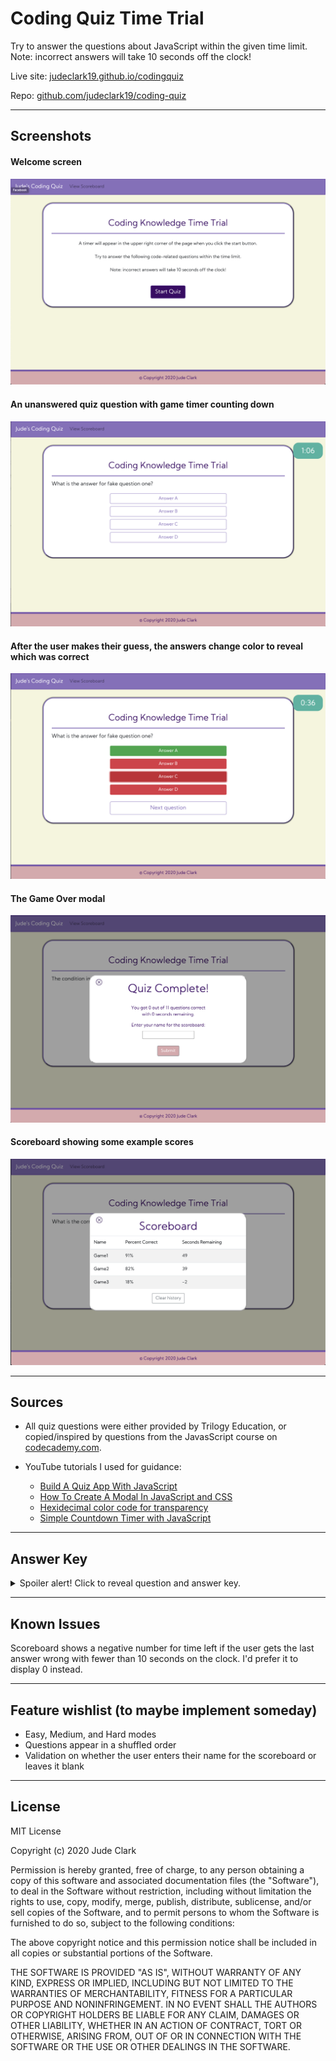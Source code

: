 # Coding Quiz Time Trial
Try to answer the questions about JavaScript within the given time limit. Note: incorrect answers will take 10 seconds off the clock!

Live site: [judeclark19.github.io/codingquiz](https://judeclark19.github.io/coding-quiz/)

Repo: [github.com/judeclark19/coding-quiz](https://github.com/judeclark19/coding-quiz)

***

## Screenshots
#### Welcome screen
![Welcome screen](./Assets/screenshots/welcome_screen.png)

#### An unanswered quiz question with game timer counting down
![Question prompt](./Assets/screenshots/question_prompt.png)

#### After the user makes their guess, the answers change color to reveal which was correct
![Answered question](./Assets/screenshots/answered_question.png)

#### The Game Over modal
![Game over](./Assets/screenshots/game_over_modal.png)

#### Scoreboard showing some example scores
![Scoreboard](./Assets/screenshots/scoreboard.png)

***

## Sources
* All quiz questions were either provided by Trilogy Education, or copied/inspired by questions from the JavasScript course on [codecademy.com](https://www.codecademy.com/).

* YouTube tutorials I used for guidance:
   * [Build A Quiz App With JavaScript](https://www.youtube.com/watch?v=riDzcEQbX6k)
   * [How To Create A Modal In JavaScript and CSS](https://www.youtube.com/watch?v=KjQ8uvAt9kQ)
   * [Hexidecimal color code for transparency](https://gist.github.com/lopspower/03fb1cc0ac9f32ef38f4)
   * [Simple Countdown Timer with JavaScript](https://www.youtube.com/watch?v=x7WJEmxNlEs)

***

## Answer Key
<details>
  <summary>Spoiler alert! Click to reveal question and answer key.</summary>

  1. Commonly used data types DO NOT include:
     * strings
     * booleans
     * __alerts (correct)__
     * numbers
  2. The condition in an if/else statement is enclosed within:
     * __parentheses (correct)__
     * curly brackets
     * quotes
     * square brackets
  3. Arrays in JavaScript can be used to store:
     * numbers and strings
     * other arrays
     * booleans
     * __all of the above (correct)__
  4. String values must be enclosed within ______ when being assigned to variables.
     * commas
     * __quotes (correct)__
     * curly brackets
     *  parentheses
  5. A very useful tool used during development and debugging for printing content to the debugger is:
     * JavaScript
     * terminal / bash
     * for loops
     * __console.log (correct)__
  6. What is the correct way to call the random method on the Math global object?
     * math.random()
     * __Math.random() (correct)__
     * Math(random)
     * random.Math()
  7. What is string interpolation?
     * Printing a string to the console.
     * Changing the value of a variable.
     * __Using template literals to embed variables into string. (correct)__
     * Joining multiple strings together using the + operator.
  8. What is the correct syntax for a single-line comment in JavaScript?
     *  "Put your comment in quotes"
     * console.log("Your comment");
     * __// Your comment (correct)__
     * !--Your comment-->
  9. Which of the following options correctly declares a variable that can be changed later in the code?
     * __let myName = 'Sam'; (correct)__
     * let myName: 'Sam';
     * myName = 'Sam';
     * const myName = 'Sam';
  10. Which of the following is not a way to declare a variable?
     * let
     * __temp (correct)__
     * const
     * var

</details>

***

## Known Issues
Scoreboard shows a negative number for time left if the user gets the last answer wrong with fewer than 10 seconds on the clock. I'd prefer it to display 0 instead.

*** 

## Feature wishlist (to maybe implement someday)
* Easy, Medium, and Hard modes
* Questions appear in a shuffled order
* Validation on whether the user enters their name for the scoreboard or leaves it blank

***

## License
MIT License

Copyright (c) 2020 Jude Clark

Permission is hereby granted, free of charge, to any person obtaining a copy
of this software and associated documentation files (the "Software"), to deal
in the Software without restriction, including without limitation the rights
to use, copy, modify, merge, publish, distribute, sublicense, and/or sell
copies of the Software, and to permit persons to whom the Software is
furnished to do so, subject to the following conditions:

The above copyright notice and this permission notice shall be included in all
copies or substantial portions of the Software.

THE SOFTWARE IS PROVIDED "AS IS", WITHOUT WARRANTY OF ANY KIND, EXPRESS OR
IMPLIED, INCLUDING BUT NOT LIMITED TO THE WARRANTIES OF MERCHANTABILITY,
FITNESS FOR A PARTICULAR PURPOSE AND NONINFRINGEMENT. IN NO EVENT SHALL THE
AUTHORS OR COPYRIGHT HOLDERS BE LIABLE FOR ANY CLAIM, DAMAGES OR OTHER
LIABILITY, WHETHER IN AN ACTION OF CONTRACT, TORT OR OTHERWISE, ARISING FROM,
OUT OF OR IN CONNECTION WITH THE SOFTWARE OR THE USE OR OTHER DEALINGS IN THE
SOFTWARE.